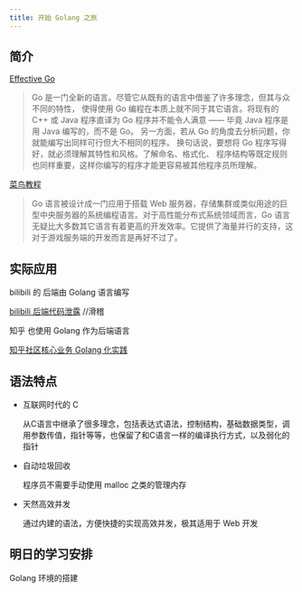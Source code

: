 ```yaml
---
title: 开始 Golang 之旅
---
```


## 简介

[Effective Go](https://learnku.com/docs/effective-go/2020/introduction/6236)

> Go 是一门全新的语言。尽管它从既有的语言中借鉴了许多理念，但其与众不同的特性， 使得使用 Go 编程在本质上就不同于其它语言。将现有的 C++ 或 Java 程序直译为 Go 程序并不能令人满意 —— 毕竟 Java 程序是用 Java 编写的，而不是 Go。 另一方面，若从 Go 的角度去分析问题，你就能编写出同样可行但大不相同的程序。 换句话说，要想将 Go 程序写得好，就必须理解其特性和风格。了解命名、格式化、 程序结构等既定规则也同样重要，这样你编写的程序才能更容易被其他程序员所理解。

[菜鸟教程](https://www.runoob.com/go/go-tutorial.html)

> Go 语言被设计成一门应用于搭载 Web 服务器，存储集群或类似用途的巨型中央服务器的系统编程语言。对于高性能分布式系统领域而言，Go 语言无疑比大多数其它语言有着更高的开发效率。它提供了海量并行的支持，这对于游戏服务端的开发而言是再好不过了。

## 实际应用

bilibili 的 后端由 Golang 语言编写

[bilibili 后端代码泄露](https://www.cnblogs.com/moonhmily/p/10756092.html) //滑稽

知乎 也使用 Golang 作为后端语言

[知乎社区核心业务 Golang 化实践](https://zhuanlan.zhihu.com/p/48039838)

## 语法特点

- 互联网时代的 C

    从C语言中继承了很多理念，包括表达式语法，控制结构，基础数据类型，调用参数传值，指针等等，也保留了和C语言一样的编译执行方式，以及弱化的指针

- 自动垃圾回收

    程序员不需要手动使用 malloc 之类的管理内存

- 天然高效并发

    通过内建的语法，方便快捷的实现高效并发，极其适用于 Web 开发

## 明日的学习安排

Golang 环境的搭建
